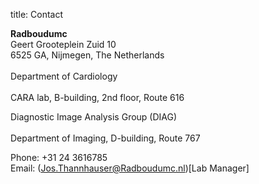 title: Contact

**Radboudumc**<br>
Geert Grooteplein Zuid 10<br> 
6525 GA, Nijmegen, The Netherlands<br>  
Department of Cardiology<br>  
CARA lab, B-building, 2nd floor, Route 616<br>  

Diagnostic Image Analysis Group (DIAG)<br>  
Department of Imaging, D-building, Route 767<br>

Phone: +31 24 3616785<br>
Email: (Jos.Thannhauser@Radboudumc.nl)[Lab Manager]


